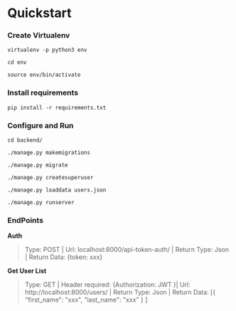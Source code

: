# Quickstart

### Create Virtualenv

```
virtualenv -p python3 env

cd env

source env/bin/activate
```

### Install requirements

```
pip install -r requirements.txt
```

### Configure and Run 

```
cd backend/

./manage.py makemigrations

./manage.py migrate

./manage.py createsuperuser

./manage.py loaddata users.json

./manage.py runserver
```

### EndPoints

**Auth**
> Type: POST | Url: localhost:8000/api-token-auth/ | Return Type: Json | Return Data:  {token: xxx} 

**Get User List**
> Type: GET | Header required: {Authorization: JWT <token>}| Url: http://localhost:8000/users/ | Return Type: Json | Return Data:  [{ "first_name": "xxx", "last_name": "xxx" } ]

